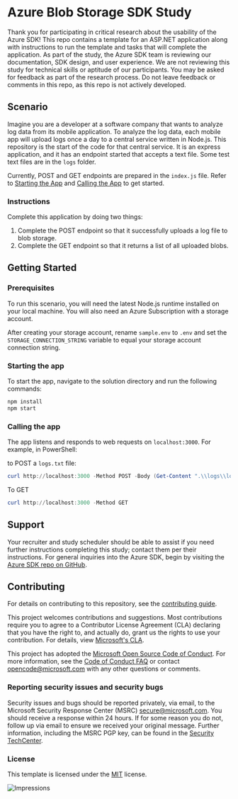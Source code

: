 # Azure Blob Storage SDK Study

Thank you for participating in critical research about the usability of the Azure SDK! This repo contains a template for an ASP.NET application along with instructions to run the template and tasks that will complete the application. As part of the study, the Azure SDK team is reviewing our documentation, SDK design, and user experience. We are not reviewing this study for technical skills or aptitude of our participants. You may be asked for feedback as part of the research process. Do not leave feedback or comments in this repo, as this repo is not actively developed.

## Scenario

Imagine you are a developer at a software company that wants to analyze log data from its mobile application. To analyze the log data, each mobile app will upload logs once a day to a central service written in Node.js. This repository is the start of the code for that central service. It is an express application, and it has an endpoint started that accepts a text file. Some test text files are in the `logs` folder.

Currently, POST and GET endpoints are prepared in the `index.js` file. Refer to [Starting the App](#starting-the-app) and [Calling the App](#calling-the-app) to get started.

### Instructions

Complete this application by doing two things:

1. Complete the POST endpoint so that it successfully uploads a log file to blob storage.
2. Complete the GET endpoint so that it returns a list of all uploaded blobs.

## Getting Started

### Prerequisites

To run this scenario, you will need the latest Node.js runtime installed on your local machine. You will also need an Azure Subscription with a storage account.

After creating your storage account, rename `sample.env` to `.env` and set the `STORAGE_CONNECTION_STRING` variable to equal your storage account connection string.

### Starting the app

To start the app, navigate to the solution directory and run the following commands:

```cmd
npm install
npm start
```

### Calling the app

The app listens and responds to web requests on `localhost:3000`. For example, in PowerShell:

to POST a `logs.txt` file:

```powershell
curl http://localhost:3000 -Method POST -Body (Get-Content ".\\logs\\logs01.txt") -ContentType "text/plain"
```

To GET

```powershell
curl http://localhost:3000 -Method GET
```

## Support

Your recruiter and study scheduler should be able to assist if you need further instructions completing this study; contact them per their instructions. For general inquiries into the Azure SDK, begin by visiting the [Azure SDK repo on GitHub](https://github.com/Azure/azure-sdk).

## Contributing

For details on contributing to this repository, see the [contributing guide](https://github.com/Azure-Samples/quickstart-storage-blobs-for-js/blob/main/CONTRIBUTING.md).

This project welcomes contributions and suggestions. Most contributions require you to agree to a Contributor License Agreement (CLA) declaring that you have the right to, and actually do, grant us the rights to use your contribution. For details, view [Microsoft's CLA](https://cla.microsoft.com).

This project has adopted the [Microsoft Open Source Code of Conduct](https://opensource.microsoft.com/codeofconduct/). For more information, see the [Code of Conduct FAQ](https://opensource.microsoft.com/codeofconduct/faq/) or contact [opencode@microsoft.com](mailto:opencode@microsoft.com) with any other questions or comments.

<!-- ### Community-->
### Reporting security issues and security bugs

Security issues and bugs should be reported privately, via email, to the Microsoft Security Response Center (MSRC) <secure@microsoft.com>. You should receive a response within 24 hours. If for some reason you do not, follow up via email to ensure we received your original message. Further information, including the MSRC PGP key, can be found in the [Security TechCenter](https://www.microsoft.com/msrc/faqs-report-an-issue).

### License

This template is licensed under the [MIT](https://github.com/Azure-Samples/quickstart-storage-blobs-for-js/blob/main/LICENSE.md) license.

![Impressions](https://azure-sdk-impressions.azurewebsites.net/api/impressions/quickstart-storage-blobs-for-js%2FREADME.png)